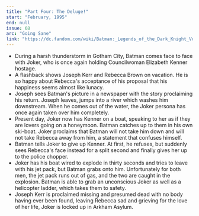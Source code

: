 ```yaml
---
title: "Part Four: The Deluge!"
start: "February, 1995"
end: null
issue: 68
arc: "Going Sane"
link: "https://dc.fandom.com/wiki/Batman:_Legends_of_the_Dark_Knight_Vol_1_68"
---
```


- During a harsh thunderstorm in Gotham City, Batman comes face to face with Joker, who is once again holding Councilwoman Elizabeth Kenner hostage. 
- A flashback shows Joseph Kerr and Rebecca Brown on vacation. He is so happy about Rebecca's acceptance of his proposal that his happiness seems almost like lunacy. 
- Joseph sees Batman's picture in a newspaper with the story proclaiming his return. Joseph leaves, jumps into a river which washes him downstream. When he comes out of the water, the Joker persona has once again taken over him completely.
- Present day, Joker now has Kenner on a boat, speaking to her as if they are lovers going on a honeymoon. Batman catches up to them in his own ski-boat. Joker proclaims that Batman will not take him down and will not take Rebecca away from him, a statement that confuses himself.
- Batman tells Joker to give up Kenner. At first, he refuses, but suddenly sees Rebecca's face instead for a split second and finally gives her up to the police chopper.
- Joker has his boat wired to explode in thirty seconds and tries to leave with his jet pack, but Batman grabs onto him. Unfortunately for both men, the jet pack runs out of gas, and the two are caught in the explosion. Batman is able to grab an unconscious Joker as well as a helicopter ladder, which takes them to safety.
- Joseph Kerr is proclaimed missing and presumed dead with no body having ever been found, leaving Rebecca sad and grieving for the love of her life, Joker is locked up in Arkham Asylum.
